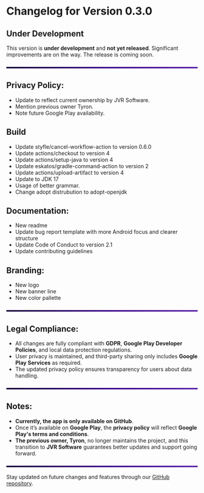 # Changelog for Version 0.3.0

## Under Development
This version is **under development** and **not yet released**. Significant improvements are on the way. The release is coming soon.

<p align="center">
  <img width="1250px" height="4px" src="https://raw.githubusercontent.com/Jvr-OS/Codedroid/refs/heads/main/.github/banner.jpg">
</p>

## Privacy Policy:
- Update to reflect current ownership by JVR Software.
- Mention previous owner Tyron.
- Note future Google Play availability.

## Build
- Update styfle/cancel-workflow-action to version 0.6.0
- Update actions/checkout to version 4
- Update actions/setup-java to version 4
- Update eskatos/gradle-command-action to version 2
- Update actions/upload-artifact to version 4
- Update to JDK 17
- Usage of better grammar.
- Change adopt distrubution to adopt-openjdk

## Documentation:
- New readme
- Update bug report template with more Android focus and clearer structure
- Update Code of Conduct to version 2.1
- Update contributing guidelines

## Branding:
- New logo
- New banner line
- New color pallette 

<p align="center">
  <img width="1250px" height="4px" src="https://raw.githubusercontent.com/Jvr-OS/Codedroid/refs/heads/main/.github/banner.jpg">
</p>

## Legal Compliance:
- All changes are fully compliant with **GDPR**, **Google Play Developer Policies**, and local data protection regulations.
- User privacy is maintained, and third-party sharing only includes **Google Play Services** as required.
- The updated privacy policy ensures transparency for users about data handling.

<p align="center">
  <img width="1250px" height="4px" src="https://raw.githubusercontent.com/Jvr-OS/Codedroid/refs/heads/main/.github/banner.jpg">
</p>


## Notes:
- **Currently, the app is only available on GitHub**. 
- Once it’s available on **Google Play**, the **privacy policy** will reflect **Google Play's terms and conditions**.
- **The previous owner, Tyron**, no longer maintains the project, and this transition to **JVR Software** guarantees better updates and support going forward.

<p align="center">
  <img width="1250px" height="4px" src="https://raw.githubusercontent.com/Jvr-OS/Codedroid/refs/heads/main/.github/banner.jpg">
</p>

Stay updated on future changes and features through our [GitHub repository](https://github.com/Jvr-OS/Codedroid).
